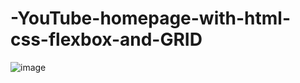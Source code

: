 # -YouTube-homepage-with-html-css-flexbox-and-GRID





![image](https://user-images.githubusercontent.com/26189854/227424553-6935bebd-2691-41f0-8af1-017bcfbbb8c9.png)
